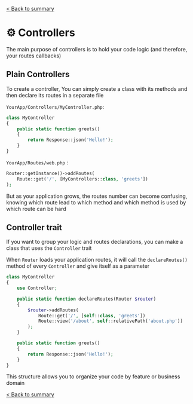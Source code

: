 [< Back to summary](../README.md)

# ⚙️ Controllers

The main purpose of controllers is to hold your code logic (and therefore, your routes callbacks)

## Plain Controllers

To create a controller, You can simply create a class with its methods and then declare its routes in a separate file

`YourApp/Controllers/MyController.php`:
```php
class MyController
{
    public static function greets()
    {
        return Response::json('Hello!');
    }
}
```

`YourApp/Routes/web.php` :
```php
Router::getInstance()->addRoutes(
    Route::get('/', [MyControllers::class, 'greets'])
);
```

But as your application grows, the routes number can become confusing, knowing which route lead to which method and which method is used by which route can be hard

## Controller trait

If you want to group your logic and routes declarations, you can make a class that uses the `Controller` trait

When `Router` loads your application routes, it will call the `declareRoutes()` method of every `Controller` and give itself as a parameter

```php
class MyController
{
    use Controller;

    public static function declareRoutes(Router $router)
    {
        $router->addRoutes(
            Route::get('/', [self::class, 'greets'])
            Route::view('/about', self::relativePath('about.php'))
        );
    }

    public static function greets()
    {
        return Response::json('Hello!');
    }
}
```

This structure allows you to organize your code by feature or business domain

[< Back to summary](../README.md)